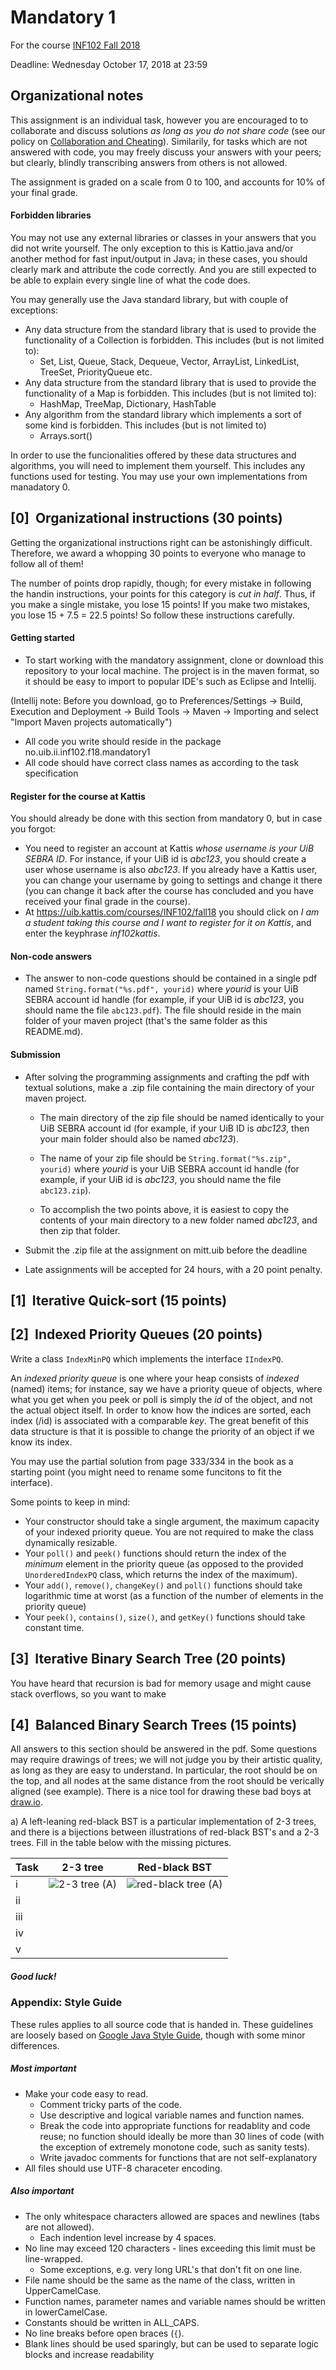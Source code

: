 # Mandatory 1
For the course [INF102 Fall 2018](https://mitt.uib.no/courses/12780)

Deadline: Wednesday October 17, 2018 at 23:59

## Organizational notes

This assignment is an individual task, however you are encouraged to
to collaborate and discuss solutions *as long as you do not share code*
(see our policy on
[Collaboration and Cheating](https://mitt.uib.no/courses/12780/pages/collaboration-and-cheating)).
Similarily, for tasks which are not answered with code,
you may freely discuss your answers with your peers; but clearly,
blindly transcribing answers from others is not
allowed.

The assignment is graded on a scale from 0 to 100,
and accounts for 10% of your final grade.


#### Forbidden libraries

You may not use any external libraries or classes in
your answers that you did not write yourself.
The only exception to this is Kattio.java
and/or another method for fast input/output in Java; in
these cases, you should clearly mark and attribute
the code correctly. And you are still expected to be able
to explain every single line of what the code does.

You may generally use the Java standard library, but with couple of exceptions:
* Any data structure from the standard library that is used
to provide the functionality of a Collection is forbidden.
This includes (but is not limited to):
  * Set, List, Queue, Stack, Dequeue, Vector, ArrayList, LinkedList, 
 TreeSet, PriorityQueue etc.
* Any data structure from the standard library that is used to
provide the functionality of a Map is forbidden.
This includes (but is not limited to):
  * HashMap, TreeMap, Dictionary, HashTable
* Any algorithm from the standard library which implements a sort
of some kind is forbidden.
This includes (but is not limited to)
  * Arrays.sort()
  
In order to use the funcionalities offered by these data structures and algorithms,
you will need to implement them yourself. This includes any functions used for testing.
You may use your own implementations from manadatory 0.



## [0]&nbsp;&nbsp;Organizational instructions (30 points)

Getting the organizational instructions right can be astonishingly difficult.
Therefore, we award a whopping 30 points to everyone who manage to follow all of them!

The number of points drop rapidly, though; for every mistake in following the handin
instructions, your points for this category is *cut in half*. Thus, if you make a single
mistake, you lose 15 points! If you make two mistakes, you lose 15 + 7.5 = 22.5 points!
So follow these instructions carefully.

#### Getting started

 * To start working with the mandatory assignment, clone or download this repository to
 your local machine. The project is in the maven format, so it should be easy to import
 to popular IDE's such as Eclipse and Intellij.
 
 (Intellij note: Before you download, go to Preferences/Settings -> Build, Execution and Deployment -> Build Tools -> Maven -> Importing and select "Import Maven projects automatically")
 * All code you write should reside in the package no.uib.ii.inf102.f18.mandatory1
 * All code should have correct class names as according to the task specification
 
#### Register for the course at Kattis

You should already be done with this section from mandatory 0, but in case you forgot:

 * You need to register an account at Kattis *whose username is your UiB SEBRA ID*.
 For instance, if your UiB id is *abc123*, you should create a user whose username
 is also *abc123*. If you already have a Kattis user, you can change your username
 by going to settings and change it there (you can change it back after the course
 has concluded and you have received your final grade in the course).
 * At https://uib.kattis.com/courses/INF102/fall18 you should click on 
 *I am a student taking this course and I want to register for it on Kattis*, and 
 enter the keyphrase *inf102kattis*.

#### Non-code answers

 * The answer to non-code questions should be contained in a single pdf named `String.format("%s.pdf", yourid)`
 where *yourid* is your UiB SEBRA account id handle (for example, if your UiB id is *abc123*,
 you should name the file `abc123.pdf`). The file should reside in the main folder of your maven project
 (that's the same folder as this README.md).
 

#### Submission

  * After solving the programming assignments and crafting the pdf with textual solutions,
  make a .zip file containing the main directory of your maven project.
  
    * The main directory of the zip file should be named identically to your UiB SEBRA
    account id (for example, if your UiB ID is *abc123*, then your main folder should
    also be named *abc123*).
  
    * The name of your zip file should be `String.format("%s.zip", yourid)`
 where *yourid* is your UiB SEBRA account id handle (for example, if your UiB id is *abc123*,
 you should name the file `abc123.zip`). 
 
    * To accomplish the two points above, it is easiest to copy the contents of your
    main directory to a new folder named *abc123*, and then zip that folder.
    
  * Submit the .zip file at the assignment on mitt.uib before the deadline
  
  * Late assignments will be accepted for 24 hours, with a 20 point penalty.


## [1]&nbsp;&nbsp;Iterative Quick-sort (15 points)

## [2]&nbsp;&nbsp;Indexed Priority Queues (20 points)

Write a class `IndexMinPQ` which implements the interface `IIndexPQ`.

An *indexed priority queue* is one where your heap consists of *indexed* (named) items; for instance, say we have a priority queue of objects, where what you get when you peek or poll is simply the *id* of the object, and not the actual object itself. In order to know how the indices are sorted, each index (/id) is associated with a comparable *key*. The great benefit of this data structure is that it is possible to change the priority of an object if we know its index.

You may use the partial solution from page 333/334 in the book as a starting point (you might need to rename some funcitons to fit the interface).

Some points to keep in mind:

  * Your constructor should take a single argument, the maximum capacity of your indexed priority queue. You are not required to make the class dynamically resizable.
  * Your `poll()` and `peek()` functions should return the index of the *minimum* element in the priority queue (as opposed to the provided `UnorderedIndexPQ` class, which returns the index of the maximum).
  * Your `add()`, `remove()`, `changeKey()` and `poll()` functions should take logarithmic time at worst (as a function of the number of elements in the priority queue)
  * Your `peek()`, `contains()`, `size()`, and `getKey()` functions should take constant time.


## [3]&nbsp;&nbsp;Iterative Binary Search Tree (20 points)

You have heard that recursion is bad for memory usage and might cause stack overflows, so you want to make

## [4]&nbsp;&nbsp;Balanced Binary Search Trees (15 points)

All answers to this section should be answered in the pdf. Some questions may require drawings of trees; we will not judge you by their artistic quality, as long as they are easy to understand. In particular, the root should be on the top, and all nodes at the same distance from the root should be verically aligned (see example). There is a nice tool for drawing these bad boys at [draw.io](https://www.draw.io).

 a) A left-leaning red-black BST is a particular implementation of 2-3 trees, and there is a bijections between illustrations of red-black BST's and a 2-3 trees. Fill in the table below with the missing pictures.
 
 Task | 2-3 tree | Red-black BST
 ---- | -------- | -------------
   i  | ![2-3 tree (A)](https://github.com/torsteins/inf102f18-mandatory1/blob/master/pics/task3-i-23tree.png) | ![red-black tree (A)](https://github.com/torsteins/inf102f18-mandatory1/blob/master/pics/task3-i-redblack.png)
  ii  |   |  
  iii |   |
  iv  |   |
  v   |   |



 
 ##### Good luck!
 
 
### Appendix: Style Guide
 
These rules applies to all source code that is handed in. These guidelines are loosely based on [Google Java Style Guide](https://google.github.io/styleguide/javaguide.html), though with some minor differences.

##### Most important
  * Make your code easy to read.
    * Comment tricky parts of the code.
    * Use descriptive and logical variable names and function names.
    * Break the code into appropriate functions for readablity and code reuse; no function should ideally be more than 30 lines of code (with the exception of extremely monotone code, such as sanity tests).
    * Write javadoc comments for functions that are not self-explanatory
  * All files should use UTF-8 characeter encoding.
  
##### Also important
  * The only whitespace characters allowed are spaces and newlines (tabs are not allowed).
    * Each indention level increase by 4 spaces.
  * No line may exceed 120 characters - lines exceeding this limit must be line-wrapped.
    * Some exceptions, e.g. very long URL's that don't fit on one line.
  * File name should be the same as the name of the class, written in UpperCamelCase.
  * Function names, parameter names and variable names should be written in lowerCamelCase.
  * Constants should be written in ALL_CAPS.
  * No line breaks before open braces (`{`).
  * Blank lines should be used sparingly, but can be used to separate logic blocks and increase readability
  
